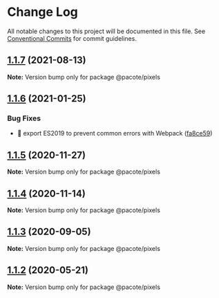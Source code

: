 # Change Log

All notable changes to this project will be documented in this file.
See [Conventional Commits](https://conventionalcommits.org) for commit guidelines.

## [1.1.7](https://github.com/PacoteJS/pacote/compare/@pacote/pixels@1.1.6...@pacote/pixels@1.1.7) (2021-08-13)

**Note:** Version bump only for package @pacote/pixels





## [1.1.6](https://github.com/PacoteJS/pacote/compare/@pacote/pixels@1.1.5...@pacote/pixels@1.1.6) (2021-01-25)

### Bug Fixes

- 🐛 export ES2019 to prevent common errors with Webpack ([fa8ce59](https://github.com/PacoteJS/pacote/commit/fa8ce59f925e1c888f9727291612490b30dd5842))

## [1.1.5](https://github.com/PacoteJS/pacote/compare/@pacote/pixels@1.1.4...@pacote/pixels@1.1.5) (2020-11-27)

**Note:** Version bump only for package @pacote/pixels

## [1.1.4](https://github.com/PacoteJS/pacote/compare/@pacote/pixels@1.1.3...@pacote/pixels@1.1.4) (2020-11-14)

**Note:** Version bump only for package @pacote/pixels

## [1.1.3](https://github.com/PacoteJS/pacote/compare/@pacote/pixels@1.1.2...@pacote/pixels@1.1.3) (2020-09-05)

**Note:** Version bump only for package @pacote/pixels

## [1.1.2](https://github.com/PacoteJS/pacote/compare/@pacote/pixels@1.1.1...@pacote/pixels@1.1.2) (2020-05-21)

**Note:** Version bump only for package @pacote/pixels
